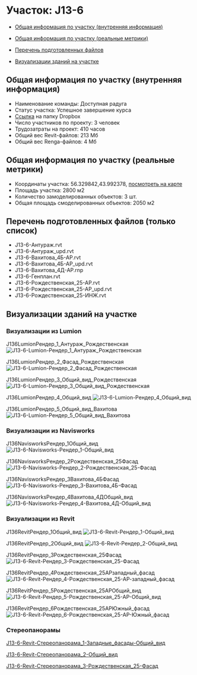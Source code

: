 # Участок: J13-6

* [Общая информация по участку (внутренняя информация)](#Chapter1)

* [Общая информация по участку (реальные метрики)](#Chapter2)

* [Перечень подготовленных файлов](#Chapter3)

* [Визуализации зданий на участке](#Chapter6)

## <a id="Chapter1"></a> Общая информация по участку (внутренняя информация)
+ Наименование команды: Доступная радуга
+ Статус участка: Успешное завершение курса
+ [Ссылка](https://www.dropbox.com/sh/wvvgv1nw1iqred9/AADx9dexJfg57EZlQLM9haqpa/J13_6?dl=0) на папку Dropbox
+ Число участников по проекту: 3 человек
+ Трудозатраты на проект: 410 часов
+ Общий вес Revit-файлов: 213 Мб
+ Общий вес Renga-файлов: 4 Мб
## <a id="Chapter2"></a> Общая информация по участку (реальные метрики)
+ Координаты участка: 56.329842,43.992378, [посмотреть на карте](https://yandex.ru/maps/47/nizhny-novgorod/?ll=43.992378%2C56.329842&z=19)
+ Площадь участка: 2800 м2
+ Количество замоделированных объектов: 3 шт.
+ Общая площадь смоделированных объектов: 2050 м2
## <a id="Chapter3"></a> Перечень подготовленных файлов (только список)
+ J13-6-Антураж.rvt
+ J13-6-Антураж_upd.rvt
+ J13-6-Вахитова_4Б-АР.rvt
+ J13-6-Вахитова_4Б-АР_upd.rvt
+ J13-6-Вахитова_4Д-АР.rnp
+ J13-6-Генплан.rvt
+ J13-6-Рождественская_25-АР.rvt
+ J13-6-Рождественская_25-АР_upd.rvt
+ J13-6-Рождественская_25-ИНЖ.rvt
## <a id="Chapter6"></a> Визуализации зданий на участке
### Визуализации из Lumion
J136LumionРендер_1_Антураж_Рождественская
![J13-6-Lumion-Рендер_1_Антураж_Рождественская](/Images/J13_6/J13-6-Lumion-Рендер_1_Антураж_Рождественская_Compressed.jpg)

J136LumionРендер_2_Фасад_Рождественская
![J13-6-Lumion-Рендер_2_Фасад_Рождественская](/Images/J13_6/J13-6-Lumion-Рендер_2_Фасад_Рождественская_Compressed.jpg)

J136LumionРендер_3_Общий_вид_Рождественская
![J13-6-Lumion-Рендер_3_Общий_вид_Рождественская](/Images/J13_6/J13-6-Lumion-Рендер_3_Общий_вид_Рождественская_Compressed.jpg)

J136LumionРендер_4_Общий_вид
![J13-6-Lumion-Рендер_4_Общий_вид](/Images/J13_6/J13-6-Lumion-Рендер_4_Общий_вид_Compressed.jpg)

J136LumionРендер_5_Общий_вид_Вахитова
![J13-6-Lumion-Рендер_5_Общий_вид_Вахитова](/Images/J13_6/J13-6-Lumion-Рендер_5_Общий_вид_Вахитова_Compressed.jpg)

### Визуализации из Navisworks
J136NavisworksРендер_1Общий_вид
![J13-6-Navisworks-Рендер_1-Общий_вид](/Images/J13_6/J13-6-Navisworks-Рендер_1-Общий_вид_Compressed.jpg)

J136NavisworksРендер_2Рождественская_25Фасад
![J13-6-Navisworks-Рендер_2-Рождественская_25-Фасад](/Images/J13_6/J13-6-Navisworks-Рендер_2-Рождественская_25-Фасад_Compressed.jpg)

J136NavisworksРендер_3Вахитова_4БФасад
![J13-6-Navisworks-Рендер_3-Вахитова_4Б-Фасад](/Images/J13_6/J13-6-Navisworks-Рендер_3-Вахитова_4Б-Фасад_Compressed.jpg)

J136NavisworksРендер_4Вахитова_4ДОбщий_вид
![J13-6-Navisworks-Рендер_4-Вахитова_4Д-Общий_вид](/Images/J13_6/J13-6-Navisworks-Рендер_4-Вахитова_4Д-Общий_вид_Compressed.jpg)

### Визуализации из Revit
J136RevitРендер_1Общий_вид
![J13-6-Revit-Рендер_1-Общий_вид](/Images/J13_6/J13-6-Revit-Рендер_1-Общий_вид_Compressed.jpg)

J136RevitРендер_2Общий_вид
![J13-6-Revit-Рендер_2-Общий_вид](/Images/J13_6/J13-6-Revit-Рендер_2-Общий_вид_Compressed.jpg)

J136RevitРендер_3Рождественская_25Фасад
![J13-6-Revit-Рендер_3-Рождественская_25-Фасад](/Images/J13_6/J13-6-Revit-Рендер_3-Рождественская_25-Фасад_Compressed.jpg)

J136RevitРендер_4Рождественская_25АРзападный_фасад
![J13-6-Revit-Рендер_4-Рождественская_25-АР-западный_фасад](/Images/J13_6/J13-6-Revit-Рендер_4-Рождественская_25-АР-западный_фасад_Compressed.jpg)

J136RevitРендер_5Рождественская_25АРОбщий_вид
![J13-6-Revit-Рендер_5-Рождественская_25-АР-Общий_вид](/Images/J13_6/J13-6-Revit-Рендер_5-Рождественская_25-АР-Общий_вид_Compressed.jpg)

J136RevitРендер_6Рождественская_25АРЮжный_фасад
![J13-6-Revit-Рендер_6-Рождественская_25-АР-Южный_фасад](/Images/J13_6/J13-6-Revit-Рендер_6-Рождественская_25-АР-Южный_фасад_Compressed.jpg)

### Стереопанорамы
[J13-6-Revit-Стереопанорама_1-Западные_фасады-Общий_вид](https://pano.autodesk.com/pano.html?url=jpgs/739a7e83-25ee-4ca2-bac7-595be3ffe985&version=2)

[J13-6-Revit-Стереопанорама_2-Общий_вид](https://pano.autodesk.com/pano.html?url=jpgs/89fa1c76-5f62-4dfe-9c32-f5caf556fb58&version=2)

[J13-6-Revit-Стереопанорама_3-Рождественская_25-Фасад](https://pano.autodesk.com/pano.html?url=jpgs/805198e2-c66d-4253-b02d-d32955dc19a7&version=2)

